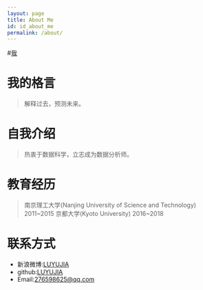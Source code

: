 ```yaml
---
layout: page
title: About Me
id: id_about_me
permalink: /about/
---
```


#[我](http://7xlgu7.com1.z0.glb.clouddn.com/me.jpg)

我的格言
===
> 解释过去，预测未来。

自我介绍
===
> 热衷于数据科学，立志成为数据分析师。

教育经历
===
>南京理工大学(Nanjing University of Science and Technology)  2011~2015
>京都大学(Kyoto University)  2016~2018

联系方式
===

- 新浪微博:[LUYUJIA](http://weibo.com/u/5106974709)
- github:[LUYUJIA](https://github.com/LUYUJIA)
- Email:[276598625@qq.com](276598625@qq.com)
